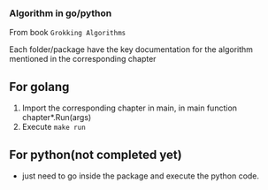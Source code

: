 ### Algorithm in go/python 

From book `Grokking Algorithms`

Each folder/package have the key documentation for the algorithm mentioned in the corresponding chapter

## For golang
1. Import the corresponding chapter in main, in main function chapter*.Run(args)
2. Execute `make run`

## For python(not completed yet)
- just need to go inside the package and execute the python code.